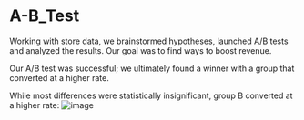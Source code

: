 # A-B_Test
Working with store data, we brainstormed hypotheses, launched A/B tests and analyzed the results. Our goal was to find ways to boost revenue.

Our A/B test was successful; we ultimately found a winner with a group that converted at a higher rate.

While most differences were statistically insignificant, group B converted at a higher rate:
![image](https://github.com/AcePine/A-B_Test/assets/38826143/63cffddd-aa10-43ae-86df-3a8c26ef2e27)
